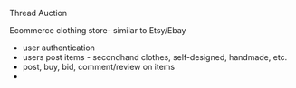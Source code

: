 Thread Auction

Ecommerce clothing store- similar to Etsy/Ebay
- user authentication
- users post items - secondhand clothes, self-designed, handmade, etc.
- post, buy, bid, comment/review on items
- 


